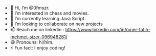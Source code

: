 - 👋 Hi, I’m @0fmszr.
- 👀 I’m interested in chess and movies.
- 🌱 I’m currently learning Java Script.
- 🥳 I’m looking to collaborate on new projects
- 📫 Reach me on linkedin : https://www.linkedin.com/in/ömer-fatih-mehmet-sizer-096948281/
- 😄 Pronouns: hi/him.
- ⚡ Fun fact: I enjoy coding!

<!---
0fmszr/0fmszr is a ✨ special ✨ repository because its `README.md` (this file) appears on your GitHub profile.
You can click the Preview link to take a look at your changes.
--->
